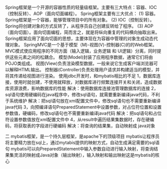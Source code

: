 Spring框架是一个开源的容器性质的轻量级框架。主要有三大特点：容器、IOC（控制反转）、AOP（面向切面编程）。
Spring框架主要有三大优点：
(1) 容器。Spring框架是一个容器，能够管理项目中的所有对象。
(2) IOC（控制反转）。Spring将创建对象的方式反转了，从程序员自己创建反转给了程序。
(3) AOP（面向切面）。面向切面编程，简而言之，就是将纵向重复的代码横向抽取出来。Spring框架应用了面向切面的思想，主要体现在为容器中管理的对象生成动态代理对象。
SpringMVC是一个基于模型（M)-视图(V)-控制器(C)的的Web框架。
MVC模式使应用程序的不同方面（输入逻辑，业务逻辑 和 UI逻辑）分离，同时提供这些元素之间的松耦合。
模型(Model)封装了应用程序数据，通常它们将由POJO类组成。
视图(View)负责渲染模型数据，一般来说它生成客户端浏览器可以解释HTML输出。
控制器(Controller)负责处理用户请求并构建适当的模型，并将其传递给视图进行渲染。
使用jdbc开发时，和mybatis相比的不足
1，数据库连接，使用时就创建，不使用就释放，对数据库进行频繁连接开关和关闭，造成数据库资源浪费，影响数据库的性能
解决：使用数据库连接池管理数据库的连接
2，sql语句使用硬编码在java程序中，修改sql语句，就需要重新编译java代码，不利于系统维护
解决：把sql语句放在xml配置文件中，修改sql语句也不需要重新编译java代码
3，向预编译语句PreparedStatement中设置参数，对占位符位置和设置参数值，硬编码，修改sql语句也不需要重新编译java代码
解决：把sql语句和占位符设置参数值放在xml配置文件中
4，从result中遍历结果集数据时，存在硬编码，将获取表的字段进行硬编码
解决：将查询的结果集，自动映射成 java对象

二 mybatis框架，是一个持久层框架，是apache下的顶级项目
mybatis让程序员将主要精力放在sql上，通过mytabis提供的映射方式，自动生成满足需要的sql语句
mybatis可以向PreparedStatement中输入参数自动进行输入映射，将查询结果集灵活的映射成Java对象（输出映射），输入映射和输出映射这是mybatis的核心
